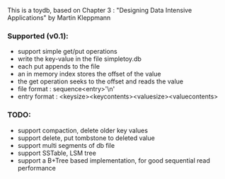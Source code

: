 

This is a toydb, based on Chapter 3 : "Designing Data Intensive Applications" by Martin Kleppmann

### Supported (v0.1):
  - support simple get/put operations
  - write the key-value in the file simpletoy.db 
  - each put appends to the file
  - an in memory index stores the offset of the value
  - the get operation seeks to the offset and reads the value
  - file format : sequence\<entry\>'\n'
  - entry format : \<keysize\>\<keycontents\>\<valuesize\>\<valuecontents\>

### TODO:
  - support compaction, delete older key values
  - support delete, put tombstone to deleted value
  - support multi segments of db file
  - support SSTable, LSM tree
  - support a B+Tree based implementation, for good sequential read performance
